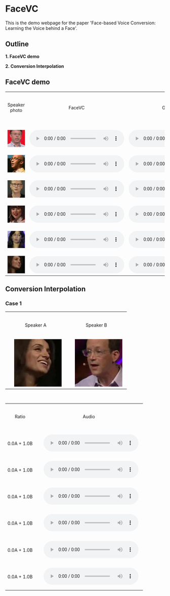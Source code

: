 # FaceVC

This is the demo webpage for the paper 'Face-based Voice Conversion: Learning the Voice behind a Face'.


## Outline

**1. FaceVC demo**

**2. Conversion Interpolation**


## FaceVC demo

<table border="0" cellpadding="0" cellspacing="0" style="width: 100%;">
<tbody>
    <tr>
        <td ALIGN=CENTER valign=CENTER>　<p>Speaker photo</p>　</td>
        <td ALIGN=CENTER valign=CENTER>　<p>FaceVC</p>　</td>
        <td ALIGN=CENTER valign=CENTER>　<p>Ground Truth</p>　</td>
    </tr>
    <tr>
        <td ALIGN=CENTER>　<img alt="" src="img/male/06M8qY7Q74Y_00015.jpg" width="150"/>　</td>
        <td ALIGN=CENTER VALIGN=CENTER>　<audio
            controls
            src="Gwarp_fixG_MSE_tune1/p333_027.npyx06M8qY7Q74Y-00001.npy.wav">
                Your browser does not support the
                <code>audio</code> element.
        </audio>　</td>
        <td ALIGN=CENTER VALIGN=CENTER>　<audio
            controls
            src="GT/06M8qY7Q74Y-00001.wav">
                Your browser does not support the
                <code>audio</code> element.
        </audio>　</td>
    </tr>
    <tr>
        <td ALIGN=CENTER>　<img alt="" src="img/male/05jJodDVJRQ_00032.jpg" width="150"/>　</td>
        <td ALIGN=CENTER VALIGN=CENTER>　<audio
            controls
            src="Gwarp_fixG_MSE_tune1/p333_027.npyx05jJodDVJRQ-00002.npy.wav">
                Your browser does not support the
                <code>audio</code> element.
        </audio>　</td>
        <td ALIGN=CENTER VALIGN=CENTER>　<audio
            controls
            src="GT/05jJodDVJRQ-00002.wav">
                Your browser does not support the
                <code>audio</code> element.
        </audio>　</td>
    </tr>
    <tr>
        <td ALIGN=CENTER>　<img alt="" src="img/male/MHN1gqrXMUM_00007.jpg" width="150"/>　</td>
        <td ALIGN=CENTER VALIGN=CENTER>　<audio
            controls
            src="Gwarp_fixG_MSE_tune1/p333_027.npyxMHN1gqrXMUM-00024.npy.wav">
                Your browser does not support the
                <code>audio</code> element.
        </audio>　</td>
        <td ALIGN=CENTER VALIGN=CENTER>　<audio
            controls
            src="GT/MHN1gqrXMUM-00001.wav">
                Your browser does not support the
                <code>audio</code> element.
        </audio>　</td>
    </tr>
    <tr>
        <td ALIGN=CENTER>　<img alt="" src="img/female/0wpCZxiAQzw_00037.jpg" width="150"/>　</td>
        <td ALIGN=CENTER VALIGN=CENTER>　<audio
            controls
            src="Gwarp_fixG_MSE_tune1/p333_027.npyx0wpCZxiAQzw-00001.npy.wav">
                Your browser does not support the
                <code>audio</code> element.
        </audio>　</td>
        <td ALIGN=CENTER VALIGN=CENTER>　<audio
            controls
            src="GT/0wpCZxiAQzw-00001.wav">
                Your browser does not support the
                <code>audio</code> element.
        </audio>　</td>
    </tr>
    <tr>
        <td ALIGN=CENTER>　<img alt="" src="img/female/0akiEFwtkyA_00004.jpg" width="150"/>　</td>
        <td ALIGN=CENTER VALIGN=CENTER>　<audio
            controls
            src="Gwarp_fixG_MSE_tune1/p333_027.npyx0akiEFwtkyA-00001.npy.wav">
                Your browser does not support the
                <code>audio</code> element.
        </audio>　</td>
        <td ALIGN=CENTER VALIGN=CENTER>　<audio
            controls
            src="GT/0akiEFwtkyA-00001.wav">
                Your browser does not support the
                <code>audio</code> element.
        </audio>　</td>
    </tr>
    <tr>
        <td ALIGN=CENTER>　<img alt="" src="img/female/0SW0HFy9Et4_00011.jpg" width="150"/>　</td>
        <td ALIGN=CENTER VALIGN=CENTER>　<audio
            controls
            src="Gwarp_fixG_MSE_tune1/p333_027.npyx0SW0HFy9Et4-00001.npy.wav">
                Your browser does not support the
                <code>audio</code> element.
        </audio>　</td>
        <td ALIGN=CENTER VALIGN=CENTER>　<audio
            controls
            src="GT/0SW0HFy9Et4-00001.wav">
                Your browser does not support the
                <code>audio</code> element.
        </audio>　</td>
    </tr>
</tbody></table>

<h2>Conversion Interpolation</h2>
<h3>Case 1</h3>

<table border="0" cellpadding="0" cellspacing="0" style="width: 100%;">
    <tr>
        <td ALIGN=CENTER>　<p>Speaker A</p>　</td>
        <td ALIGN=CENTER>　<p>Speaker B</p>　</td>
    </tr>
    <tr>
        <td ALIGN=CENTER>　<img alt="" src="img/female/0SW0HFy9Et4_00011.jpg"  width="150"/>　</td>
        <td ALIGN=CENTER>　<img alt="" src="img/male/08ZWROqoTZo_00026.jpg"  width="150"/>　</td>
    </tr>
</table>
<br>
<table border="0" cellpadding="0" cellspacing="0" style="width: 100%;">
<tbody>
    <tr>
        <td ALIGN=CENTER valign=CENTER>　<p>Ratio</p>　</td>
        <td ALIGN=CENTER valign=CENTER>　<p>Audio</p>　</td>
    </tr>
    <tr>
        <td ALIGN=CENTER>　<p>0.0A + 1.0B</p>　</td>
        <td ALIGN=CENTER VALIGN=CENTER>　<audio
            controls
            src="Gwarp_fixG_MSE_tune1/p333_027.npyx06M8qY7Q74Y-00001.npy.wav">
                Your browser does not support the
                <code>audio</code> element.
        </audio>　</td>
    </tr>
    <tr>
        <td ALIGN=CENTER>　<p>0.0A + 1.0B</p>　</td>
        <td ALIGN=CENTER VALIGN=CENTER>　<audio
            controls
            src="Gwarp_fixG_MSE_tune1/p333_027.npyx05jJodDVJRQ-00002.npy.wav">
                Your browser does not support the
                <code>audio</code> element.
        </audio>　</td>
    </tr>
    <tr>
        <td ALIGN=CENTER>　<p>0.0A + 1.0B</p>　</td>
        <td ALIGN=CENTER VALIGN=CENTER>　<audio
            controls
            src="Gwarp_fixG_MSE_tune1/p333_027.npyxMHN1gqrXMUM-00024.npy.wav">
                Your browser does not support the
                <code>audio</code> element.
        </audio>　</td>
    </tr>
    <tr>
        <td ALIGN=CENTER>　<p>0.0A + 1.0B</p>　</td>
        <td ALIGN=CENTER VALIGN=CENTER>　<audio
            controls
            src="Gwarp_fixG_MSE_tune1/p333_027.npyx0wpCZxiAQzw-00001.npy.wav">
                Your browser does not support the
                <code>audio</code> element.
        </audio>　</td>
    </tr>
    <tr>
        <td ALIGN=CENTER>　<p>0.0A + 1.0B</p>　</td>
        <td ALIGN=CENTER VALIGN=CENTER>　<audio
            controls
            src="Gwarp_fixG_MSE_tune1/p333_027.npyx0akiEFwtkyA-00001.npy.wav">
                Your browser does not support the
                <code>audio</code> element.
        </audio>　</td>
    </tr>
    <tr>
        <td ALIGN=CENTER>　<p>0.0A + 1.0B</p>　</td>
        <td ALIGN=CENTER VALIGN=CENTER>　<audio
            controls
            src="Gwarp_fixG_MSE_tune1/p333_027.npyx0SW0HFy9Et4-00001.npy.wav">
                Your browser does not support the
                <code>audio</code> element.
        </audio>　</td>
    </tr>
</tbody></table>
